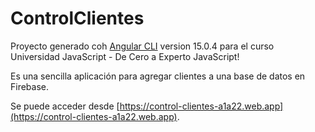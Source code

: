 # ControlClientes

Proyecto generado coh [Angular CLI](https://github.com/angular/angular-cli) version 15.0.4 para el curso Universidad JavaScript - De Cero a Experto JavaScript!

Es una sencilla aplicación para agregar clientes a una base de datos en Firebase.

Se puede acceder desde [https://control-clientes-a1a22.web.app](https://control-clientes-a1a22.web.app).
